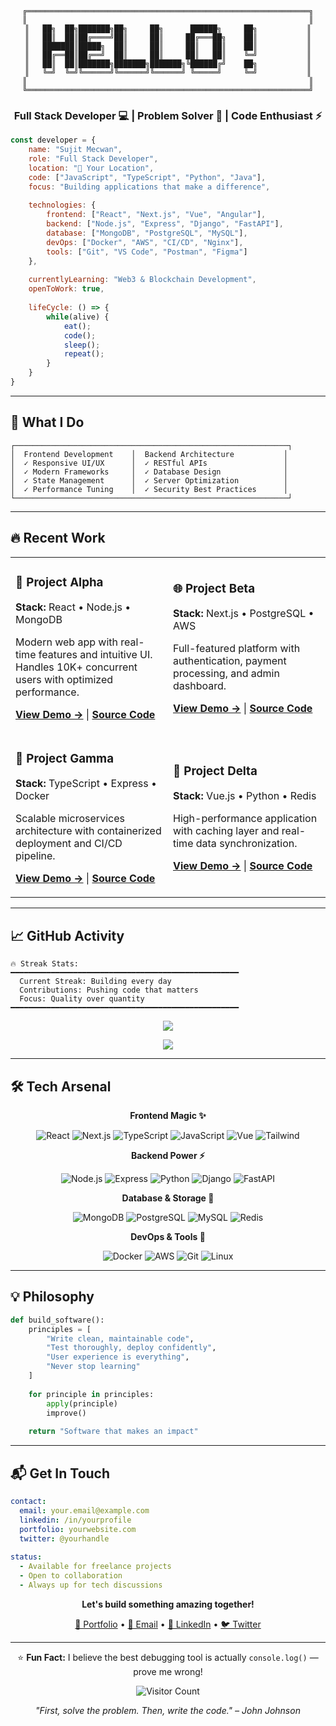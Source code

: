 <div align="center">

```ascii
╔═══════════════════════════════════════════════════════════════╗
║                                                               ║
║   ██╗  ██╗███████╗██╗     ██╗      ██████╗     ██╗           ║
║   ██║  ██║██╔════╝██║     ██║     ██╔═══██╗    ██║           ║
║   ███████║█████╗  ██║     ██║     ██║   ██║    ██║           ║
║   ██╔══██║██╔══╝  ██║     ██║     ██║   ██║    ╚═╝           ║
║   ██║  ██║███████╗███████╗███████╗╚██████╔╝    ██╗           ║
║   ╚═╝  ╚═╝╚══════╝╚══════╝╚══════╝ ╚═════╝     ╚═╝           ║
║                                                               ║
╚═══════════════════════════════════════════════════════════════╝
```

### Full Stack Developer 💻 | Problem Solver 🧩 | Code Enthusiast ⚡

</div>

```javascript
const developer = {
    name: "Sujit Mecwan",
    role: "Full Stack Developer",
    location: "📍 Your Location",
    code: ["JavaScript", "TypeScript", "Python", "Java"],
    focus: "Building applications that make a difference",
    
    technologies: {
        frontend: ["React", "Next.js", "Vue", "Angular"],
        backend: ["Node.js", "Express", "Django", "FastAPI"],
        database: ["MongoDB", "PostgreSQL", "MySQL"],
        devOps: ["Docker", "AWS", "CI/CD", "Nginx"],
        tools: ["Git", "VS Code", "Postman", "Figma"]
    },
    
    currentlyLearning: "Web3 & Blockchain Development",
    openToWork: true,
    
    lifeCycle: () => {
        while(alive) {
            eat();
            code();
            sleep();
            repeat();
        }
    }
}
```

---

## 🎯 What I Do

```
┌─────────────────────────────────────────────────────────────┐
│  Frontend Development    │  Backend Architecture           │
│  ✓ Responsive UI/UX      │  ✓ RESTful APIs                 │
│  ✓ Modern Frameworks     │  ✓ Database Design              │
│  ✓ State Management      │  ✓ Server Optimization          │
│  ✓ Performance Tuning    │  ✓ Security Best Practices      │
└─────────────────────────────────────────────────────────────┘
```

---

## 🔥 Recent Work

<table>
<tr>
<td width="50%">

### 🚀 Project Alpha
**Stack:** React • Node.js • MongoDB

Modern web app with real-time features and intuitive UI. Handles 10K+ concurrent users with optimized performance.

**[View Demo →](PROJECT_LINK)** | **[Source Code](REPO_LINK)**

</td>
<td width="50%">

### 🌐 Project Beta  
**Stack:** Next.js • PostgreSQL • AWS

Full-featured platform with authentication, payment processing, and admin dashboard.

**[View Demo →](PROJECT_LINK)** | **[Source Code](REPO_LINK)**

</td>
</tr>

<tr>
<td width="50%">

### 📱 Project Gamma
**Stack:** TypeScript • Express • Docker

Scalable microservices architecture with containerized deployment and CI/CD pipeline.

**[View Demo →](PROJECT_LINK)** | **[Source Code](REPO_LINK)**

</td>
<td width="50%">

### 🎨 Project Delta
**Stack:** Vue.js • Python • Redis

High-performance application with caching layer and real-time data synchronization.

**[View Demo →](PROJECT_LINK)** | **[Source Code](REPO_LINK)**

</td>
</tr>
</table>

---

## 📈 GitHub Activity

```text
🔥 Streak Stats:
━━━━━━━━━━━━━━━━━━━━━━━━━━━━━━━━━━━━━━━━━━━━━━━━━━━
  Current Streak: Building every day
  Contributions: Pushing code that matters
  Focus: Quality over quantity
━━━━━━━━━━━━━━━━━━━━━━━━━━━━━━━━━━━━━━━━━━━━━━━━━━━
```

<div align="center">

![](https://github-readme-stats.vercel.app/api?username=YOUR_USERNAME&show_icons=true&theme=tokyonight&count_private=true&hide_border=true)

![](https://github-readme-streak-stats.herokuapp.com/?user=YOUR_USERNAME&theme=tokyonight&hide_border=true)

</div>

---

## 🛠️ Tech Arsenal

<div align="center">

**Frontend Magic ✨**

![React](https://img.shields.io/badge/-React-61DAFB?style=flat-square&logo=react&logoColor=black)
![Next.js](https://img.shields.io/badge/-Next.js-000000?style=flat-square&logo=next.js)
![TypeScript](https://img.shields.io/badge/-TypeScript-3178C6?style=flat-square&logo=typescript&logoColor=white)
![JavaScript](https://img.shields.io/badge/-JavaScript-F7DF1E?style=flat-square&logo=javascript&logoColor=black)
![Vue](https://img.shields.io/badge/-Vue.js-4FC08D?style=flat-square&logo=vue.js&logoColor=white)
![Tailwind](https://img.shields.io/badge/-Tailwind-38B2AC?style=flat-square&logo=tailwind-css&logoColor=white)

**Backend Power ⚡**

![Node.js](https://img.shields.io/badge/-Node.js-339933?style=flat-square&logo=node.js&logoColor=white)
![Express](https://img.shields.io/badge/-Express-000000?style=flat-square&logo=express)
![Python](https://img.shields.io/badge/-Python-3776AB?style=flat-square&logo=python&logoColor=white)
![Django](https://img.shields.io/badge/-Django-092E20?style=flat-square&logo=django)
![FastAPI](https://img.shields.io/badge/-FastAPI-009688?style=flat-square&logo=fastapi&logoColor=white)

**Database & Storage 💾**

![MongoDB](https://img.shields.io/badge/-MongoDB-47A248?style=flat-square&logo=mongodb&logoColor=white)
![PostgreSQL](https://img.shields.io/badge/-PostgreSQL-4169E1?style=flat-square&logo=postgresql&logoColor=white)
![MySQL](https://img.shields.io/badge/-MySQL-4479A1?style=flat-square&logo=mysql&logoColor=white)
![Redis](https://img.shields.io/badge/-Redis-DC382D?style=flat-square&logo=redis&logoColor=white)

**DevOps & Tools 🔧**

![Docker](https://img.shields.io/badge/-Docker-2496ED?style=flat-square&logo=docker&logoColor=white)
![AWS](https://img.shields.io/badge/-AWS-232F3E?style=flat-square&logo=amazon-aws)
![Git](https://img.shields.io/badge/-Git-F05032?style=flat-square&logo=git&logoColor=white)
![Linux](https://img.shields.io/badge/-Linux-FCC624?style=flat-square&logo=linux&logoColor=black)

</div>

---

## 💡 Philosophy

```python
def build_software():
    principles = [
        "Write clean, maintainable code",
        "Test thoroughly, deploy confidently", 
        "User experience is everything",
        "Never stop learning"
    ]
    
    for principle in principles:
        apply(principle)
        improve()
    
    return "Software that makes an impact"
```

---

## 📬 Get In Touch

```yaml
contact:
  email: your.email@example.com
  linkedin: /in/yourprofile
  portfolio: yourwebsite.com
  twitter: @yourhandle
  
status: 
  - Available for freelance projects
  - Open to collaboration
  - Always up for tech discussions
```

<div align="center">

**Let's build something amazing together!**

[💼 Portfolio](YOUR_PORTFOLIO) • [💌 Email](mailto:YOUR_EMAIL) • [🔗 LinkedIn](YOUR_LINKEDIN) • [🐦 Twitter](YOUR_TWITTER)

---

⭐ **Fun Fact:** I believe the best debugging tool is actually `console.log()` — prove me wrong!

![Visitor Count](https://profile-counter.glitch.me/YOUR_USERNAME/count.svg)

*"First, solve the problem. Then, write the code." – John Johnson*

</div>
